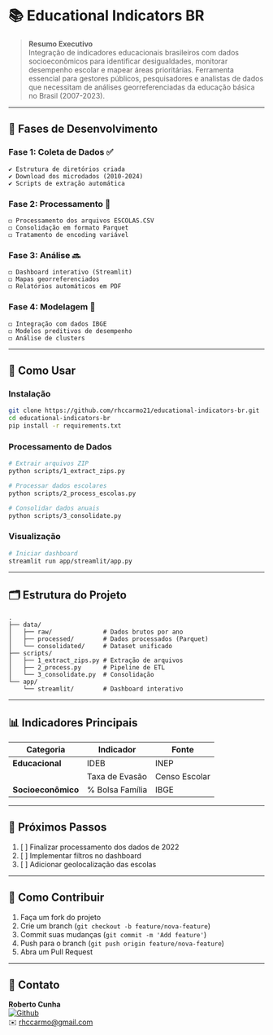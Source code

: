 # 📚 Educational Indicators BR

> **Resumo Executivo**  
> Integração de indicadores educacionais brasileiros com dados socioeconômicos para identificar desigualdades, monitorar desempenho escolar e mapear áreas prioritárias. Ferramenta essencial para gestores públicos, pesquisadores e analistas de dados que necessitam de análises georreferenciadas da educação básica no Brasil (2007-2023).

---

## 🌟 Fases de Desenvolvimento

### **Fase 1: Coleta de Dados** ✅
```text
✔️ Estrutura de diretórios criada  
✔️ Download dos microdados (2010-2024)  
✔️ Scripts de extração automática  
```

### **Fase 2: Processamento** 🚧
```text
◻ Processamento dos arquivos ESCOLAS.CSV  
◻ Consolidação em formato Parquet  
◻ Tratamento de encoding variável  
```

### **Fase 3: Análise** 🔜
```text
◻ Dashboard interativo (Streamlit)  
◻ Mapas georreferenciados  
◻ Relatórios automáticos em PDF  
```

### **Fase 4: Modelagem** 📅
```text
◻ Integração com dados IBGE  
◻ Modelos preditivos de desempenho  
◻ Análise de clusters  
```

---

## 🚀 Como Usar

### **Instalação**
```bash
git clone https://github.com/rhccarmo21/educational-indicators-br.git
cd educational-indicators-br
pip install -r requirements.txt
```

### **Processamento de Dados**
```bash
# Extrair arquivos ZIP
python scripts/1_extract_zips.py

# Processar dados escolares
python scripts/2_process_escolas.py

# Consolidar dados anuais
python scripts/3_consolidate.py
```

### **Visualização**
```bash
# Iniciar dashboard
streamlit run app/streamlit/app.py
```

---

## 🗂 Estrutura do Projeto
```
.
├── data/
│   ├── raw/              # Dados brutos por ano
│   ├── processed/        # Dados processados (Parquet)
│   └── consolidated/     # Dataset unificado
├── scripts/
│   ├── 1_extract_zips.py # Extração de arquivos
│   ├── 2_process.py      # Pipeline de ETL
│   └── 3_consolidate.py  # Consolidação
└── app/
    └── streamlit/        # Dashboard interativo
```

---

## 📊 Indicadores Principais
| Categoria          | Indicador         | Fonte        |
|--------------------|-------------------|-------------|
| **Educacional**    | IDEB              | INEP        |
|                    | Taxa de Evasão    | Censo Escolar |
| **Socioeconômico** | % Bolsa Família   | IBGE        |

---

## 📌 Próximos Passos
1. [ ] Finalizar processamento dos dados de 2022
2. [ ] Implementar filtros no dashboard
3. [ ] Adicionar geolocalização das escolas

---

## 🤝 Como Contribuir
1. Faça um fork do projeto
2. Crie um branch (`git checkout -b feature/nova-feature`)
3. Commit suas mudanças (`git commit -m 'Add feature'`)
4. Push para o branch (`git push origin feature/nova-feature`)
5. Abra um Pull Request

---

## 📧 Contato
**Roberto Cunha**  
[![Github](https://img.shields.io/badge/GitHub-100000?style=for-the-badge&logo=github&logoColor=white)](https://github.com/rhccarmo21)  
✉️ rhccarmo@gmail.com
```
